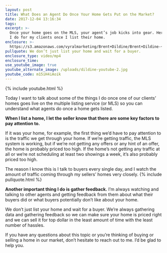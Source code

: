 ```yaml
---
layout: post
title: What Does an Agent Do Once Your Home Gets Put on the Market?
date: 2017-12-04 13:16:34
tags:
excerpt: >-
  Once your home goes on the MLS, your agent’s job kicks into gear. Here’s what
  I do for my clients once I list their home.
enclosure: >-
  https://s3.amazonaws.com/vyralmarketing/Brent+Dildine/Brent+Dildine-+What+Does+an+Agent+Do+Once+Your+Home+Gets+Put+on+the+Market%253F.mp4
pullquote: We don’t just list your home and wait for a buyer.
enclosure_type: video/mp4
enclosure_time:
use_youtube_image: true
youtube_alternate_image: /uploads/dildine-youtube-2.jpg
youtube_code: m15iH4iAoik
---
```



{% include youtube.html %}

Today I want to talk about some of the things I do once one of our clients’ homes goes live on the multiple listing service (or MLS) so you can understand what agents do once a home gets listed.

**When I list a home, I let the seller know that there are some key factors to pay attention to.**

If it was your home, for example, the first thing we’d have to pay attention to is the traffic we get through your home. If we’re getting traffic, the MLS system is working, but if we’re not getting any offers or any hint of an offer, the home is probably priced too high. If the home’s not getting any traffic at all or we’re not scheduling at least two showings a week, it’s also probably priced too high.

The reason I know this is I talk to buyers every single day, and I watch the amount of traffic coming through my sellers’ homes very closely. {% include pullquote.html %}

**Another important thing I do is gather feedback.** I’m always watching and talking to other agents and getting feedback from them about what their buyers did or what buyers potentially don’t like about your home.

We don’t just list your home and wait for a buyer. We’re always gathering data and gathering feedback so we can make sure your home is priced right and we can sell it for top dollar in the least amount of time with the least number of hassles.

If you have any questions about this topic or you’re thinking of buying or selling a home in our market, don’t hesitate to reach out to me. I’d be glad to help you.